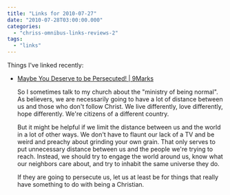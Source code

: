 ```yaml
---
title: "Links for 2010-07-27"
date: "2010-07-28T03:00:00.000"
categories: 
  - "chriss-omnibus-links-reviews-2"
tags: 
  - "links"
---
```


Things I've linked recently:

- [Maybe You Deserve to be Persecuted! | 9Marks](http://www.9marks.org/blog/maybe-you-deserve-be-persecuted)
    
    So I sometimes talk to my church about the "ministry of being normal". As believers, we are necessarily going to have a lot of distance between us and those who don't follow Christ. We live differently, love differently, hope differently. We're citizens of a different country.
    
    But it might be helpful if we limit the distance between us and the world in a lot of other ways. We don't have to flaunt our lack of a TV and be weird and preachy about grinding your own grain. That only serves to put unnecessary distance between us and the people we're trying to reach. Instead, we should try to engage the world around us, know what our neighbors care about, and try to inhabit the same universe they do.
    
    If they are going to persecute us, let us at least be for things that really have something to do with being a Christian.
